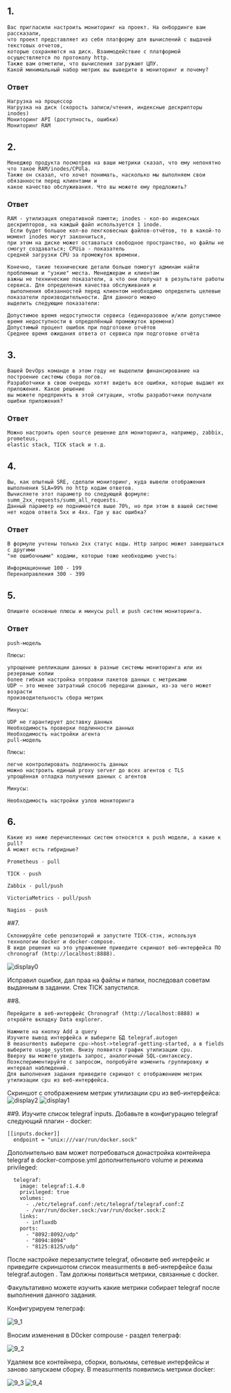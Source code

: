 ## 1.
```
Вас пригласили настроить мониторинг на проект. На онбординге вам рассказали,
что проект представляет из себя платформу для вычислений с выдачей текстовых отчетов,
которые сохраняются на диск. Взаимодействие с платформой осуществляется по протоколу http.
Также вам отметили, что вычисления загружают ЦПУ.
Какой минимальный набор метрик вы выведите в мониторинг и почему?
```

### Ответ
```
Нагрузка на процессор
Нагрузка на диск (скорость записи/чтения, индексные дескрипторы inodes)
Мониторинг API (доступность, ошибки)
Мониторинг RAM
```
## 2.
```
Менеджер продукта посмотрев на ваши метрики сказал, что ему непонятно что такое RAM/inodes/CPUla.
Также он сказал, что хочет понимать, насколько мы выполняем свои обязанности перед клиентами и
какое качество обслуживания. Что вы можете ему предложить?
```
### Ответ
```
RAM - утилизация оперативной памяти; inodes - кол-во индексных дескрипторов, на каждый файл используется 1 inode.
 Если будет большое кол-во лекгковесных файлов-отчётов, то в какой-то момент inodes могут закончиться,
при этом на диске может оставаться свободное пространство, но файлы не смогут создаваться; CPUia - показатель
средней загрузки CPU за промежуток времени.

Конечно, такие технические детали больше помогут админам найти проблемные и "узкие" места. Менеджерам и клиентам
важны не технические показатели, а что они получат в результате работы сервиса. Для определения качества обслуживания и
 выполнения обязанностей перед клиентом необходимо определить целевые показатели производительности. Для данного можно
выделить следующие показатели:

Допустимое время недоступности сервиса (единоразовое и/или допустимое время недоступности в определённый промежуток времени)
Допустимый процент ошибок при подготовке отчётов
Среднее время ожидания ответа от сервиса при подготовке отчёта
```
## 3.
```
Вашей DevOps команде в этом году не выделили финансирование на построение системы сбора логов.
Разработчики в свою очередь хотят видеть все ошибки, которые выдают их приложения. Какое решение
вы можете предпринять в этой ситуации, чтобы разработчики получали ошибки приложения?
```
### Ответ
```
Можно настроить open source решение для мониторинга, например, zabbix, prometeus,
elastic stack, TICK stack и т.д.
```
## 4.
```
Вы, как опытный SRE, сделали мониторинг, куда вывели отображения выполнения SLA=99% по http кодам ответов.
Вычисляете этот параметр по следующей формуле: summ_2xx_requests/summ_all_requests.
Данный параметр не поднимается выше 70%, но при этом в вашей системе нет кодов ответа 5xx и 4xx. Где у вас ошибка?
```
### Ответ
```
В формуле учтены только 2xx статус коды. Http запрос может завершаться с другими
"не ошибочными" кодами, которые тоже необходимо учесть:

Информационные 100 - 199
Перенаправления 300 - 399
```
## 5.
```
Опишите основные плюсы и минусы pull и push систем мониторинга.
```
### Ответ
```
push-модель

Плюсы:

упрощение репликации данных в разные системы мониторинга или их резервные копии
более гибкая настройка отправки пакетов данных с метриками
UDP — это менее затратный способ передачи данных, из-за чего может возрасти
производительность сбора метрик

Минусы:

UDP не гарантирует доставку данных
Необходимость проверки подлинности данных
Необходимость настройки агента
pull-модель

Плюсы:

легче контролировать подлинность данных
можно настроить единый proxy server до всех агентов с TLS
упрощённая отладка получения данных с агентов

Минусы:

Необходимость настройки узлов мониторинга
```
## 6.
```
Какие из ниже перечисленных систем относятся к push модели, а какие к pull?
А может есть гибридные?

Prometheus - pull

TICK - push

Zabbix - pull/push

VictoriaMetrics - pull/push

Nagios - push
```

##7.
```
Склонируйте себе репозиторий и запустите TICK-стэк, используя технологии docker и docker-compose.
В виде решения на это упражнение приведите скриншот веб-интерфейса ПО chronograf (http://localhost:8888).
```
![display0](https://github.com/user-attachments/assets/506db27e-69da-4d48-ac39-a6df93fd7e62)

Исправил ошибки, дал праа на файлы и папки, последовал советам выданным в задании. Стек TICK запустился.

##8.
```
Перейдите в веб-интерфейс Chronograf (http://localhost:8888) и откройте вкладку Data explorer.

Нажмите на кнопку Add a query
Изучите вывод интерфейса и выберите БД telegraf.autogen
В measurments выберите cpu->host->telegraf-getting-started, а в fields выберите usage_system. Внизу появится график утилизации cpu.
Вверху вы можете увидеть запрос, аналогичный SQL-синтаксису. Поэкспериментируйте с запросом, попробуйте изменить группировку и интервал наблюдений.
Для выполнения задания приведите скриншот с отображением метрик утилизации cpu из веб-интерфейса.
```
Скриншот с отображением метрик утилизации cpu из веб-интерфейса:
![display2](https://github.com/user-attachments/assets/f8fbb7a6-8d1f-41de-8105-b6c80326f7f6)
![display1](https://github.com/user-attachments/assets/65fbffe1-ed5a-4c24-b3f5-2545191aeb72)

##9.
Изучите список telegraf inputs. Добавьте в конфигурацию telegraf следующий плагин - docker:
```
[[inputs.docker]]
  endpoint = "unix:///var/run/docker.sock"
```
Дополнительно вам может потребоваться донастройка контейнера telegraf в docker-compose.yml дополнительного volume и режима privileged:
```
  telegraf:
    image: telegraf:1.4.0
    privileged: true
    volumes:
      - ./etc/telegraf.conf:/etc/telegraf/telegraf.conf:Z
      - /var/run/docker.sock:/var/run/docker.sock:Z
    links:
      - influxdb
    ports:
      - "8092:8092/udp"
      - "8094:8094"
      - "8125:8125/udp"
```
После настройке перезапустите telegraf, обновите веб интерфейс и приведите скриншотом список measurments в 
веб-интерфейсе базы telegraf.autogen . Там должны появиться метрики, связанные с docker.

Факультативно можете изучить какие метрики собирает telegraf после выполнения данного задания.


Конфигурируем телеграф:

![9_1](https://github.com/user-attachments/assets/15be483c-24dc-4a88-9010-ea6e5c54e4d6)

Вносим изменения в D0cker compouse - раздел телеграф:

![9_2](https://github.com/user-attachments/assets/f173c177-9e9c-4ad6-aff2-dd9b15a32e5a)

Удаляем все контейнера, сборки, вольюмы, сетевые интерфейсы и заново запускаем сборку. В measurments появились метрики docker:

![9_3](https://github.com/user-attachments/assets/ac38a527-d0be-4a38-b666-d6ba82431f03)
![9_4](https://github.com/user-attachments/assets/f8add0bf-1f10-4af7-9a3b-3740f7b0a530)




